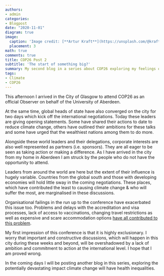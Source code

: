 ```yaml
---
authors:
- admin
categories:
- Blogpost
date: "2020-11-01"
diagram: true
image:
  caption: 'Image credit: [**Artur Kraft**](https://unsplash.com/@kraft)'
  placement: 3
math: true
comments: true
title: COP26 Post 2
subtitle: 'The start of something big?'
summary: My second blog in a series about COP26 exploring my feelings on my first day in Glasgow
tags:
- Climate
- COP26
---
```


This afternoon I arrived in the City of Glasgow to attend COP26 as an official Observer on behalf of the University of Aberdeen.

At the same time, global heads of state have also converged on the city for two days which kick off the international negotiations. Today these leaders are giving opening statements. Some have shared their actions to date to reduce climate change, others have outlined their ambitions for these talks and some have urged that the wealthiest nations among them to do more.

Alongside these world leaders and their delegations, corporate interests are also well represented as partners (i.e. sponsors). They are all eager to be seen as taking action or making a difference. As I have arrived in the city from my home in Aberdeen I am struck by the people who do not have the opportunity to attend.

Leaders from around the world are here but the extent of their influence is hugely variable. Countries from the global south and those with developing economies will hold little sway in the coming negotiations. These places, which have contributed the least to causing climate change & who will suffer the most, are marginalised in these discussions.

Organisational failings in the run up to the conference have exacerbated this issue too. Problems and delays with the accreditation and visa processes, lack of access to vaccinations, changing travel restrictions as well as expensive and scare accommodation options [have all contributed to this problem](https://www.theguardian.com/environment/2021/oct/30/cop26-will-be-whitest-and-most-privileged-ever-warn-campaigners).

My first impression of this conference is that it is highly exclusionary. I worry that important and constructive discussions, which will happen in this city during these weeks and beyond, will be overshadowed by a lack of ambition and commitment to action at the international level. I hope that I am proved wrong.

In the coming days I will be posting another blog in this series, exploring the potentially devastating impact climate change will have health inequalities.
